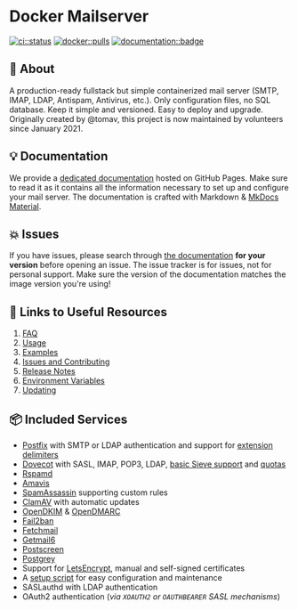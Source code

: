 # Docker Mailserver

[![ci::status]][ci::github] [![docker::pulls]][docker::hub] [![documentation::badge]][documentation::web]

[ci::status]: https://img.shields.io/github/actions/workflow/status/docker-mailserver/docker-mailserver/default_on_push.yml?branch=master&color=blue&label=CI&logo=github&logoColor=white&style=for-the-badge
[ci::github]: https://github.com/docker-mailserver/docker-mailserver/actions
[docker::pulls]: https://img.shields.io/docker/pulls/mailserver/docker-mailserver.svg?style=for-the-badge&logo=docker&logoColor=white
[docker::hub]: https://hub.docker.com/r/mailserver/docker-mailserver/
[documentation::badge]: https://img.shields.io/badge/DOCUMENTATION-GH%20PAGES-0078D4?style=for-the-badge&logo=git&logoColor=white
[documentation::web]: https://docker-mailserver.github.io/docker-mailserver/latest/

## :page_with_curl: About

A production-ready fullstack but simple containerized mail server (SMTP, IMAP, LDAP, Antispam, Antivirus, etc.). Only configuration files, no SQL database. Keep it simple and versioned. Easy to deploy and upgrade. Originally created by @tomav, this project is now maintained by volunteers since January 2021.

## :bulb: Documentation

We provide a [dedicated documentation][documentation::web] hosted on GitHub Pages. Make sure to read it as it contains all the information necessary to set up and configure your mail server. The documentation is crafted with Markdown & [MkDocs Material](https://squidfunk.github.io/mkdocs-material/).

## :boom: Issues

If you have issues, please search through [the documentation][documentation::web] **for your version** before opening an issue. The issue tracker is for issues, not for personal support. Make sure the version of the documentation matches the image version you're using!

## :link: Links to Useful Resources

1. [FAQ](https://docker-mailserver.github.io/docker-mailserver/latest/faq/)
2. [Usage](https://docker-mailserver.github.io/docker-mailserver/latest/usage/)
3. [Examples](https://docker-mailserver.github.io/docker-mailserver/latest/examples/tutorials/basic-installation/)
4. [Issues and Contributing](https://docker-mailserver.github.io/docker-mailserver/latest/contributing/issues-and-pull-requests/)
5. [Release Notes](./CHANGELOG.md)
6. [Environment Variables](https://docker-mailserver.github.io/docker-mailserver/latest/config/environment/)
7. [Updating](https://docker-mailserver.github.io/docker-mailserver/latest/faq/#how-do-i-update-dms)

## :package: Included Services

- [Postfix](http://www.postfix.org) with SMTP or LDAP authentication and support for [extension delimiters](https://docker-mailserver.github.io/docker-mailserver/latest/config/user-management/aliases/#address-tags-extension-delimiters-an-alternative-to-aliases)
- [Dovecot](https://www.dovecot.org) with SASL, IMAP, POP3, LDAP, [basic Sieve support](https://docker-mailserver.github.io/docker-mailserver/latest/config/advanced/mail-sieve) and [quotas](https://docker-mailserver.github.io/docker-mailserver/latest/config/user-management/accounts#notes)
- [Rspamd](https://rspamd.com/)
- [Amavis](https://www.amavis.org/)
- [SpamAssassin](http://spamassassin.apache.org/) supporting custom rules
- [ClamAV](https://www.clamav.net/) with automatic updates
- [OpenDKIM](http://www.opendkim.org) & [OpenDMARC](https://github.com/trusteddomainproject/OpenDMARC)
- [Fail2ban](https://www.fail2ban.org/wiki/index.php/Main_Page)
- [Fetchmail](http://www.fetchmail.info/fetchmail-man.html)
- [Getmail6](https://getmail6.org/documentation.html)
- [Postscreen](http://www.postfix.org/POSTSCREEN_README.html)
- [Postgrey](https://postgrey.schweikert.ch/)
- Support for [LetsEncrypt](https://letsencrypt.org/), manual and self-signed certificates
- A [setup script](https://docker-mailserver.github.io/docker-mailserver/latest/config/setup.sh) for easy configuration and maintenance
- SASLauthd with LDAP authentication
- OAuth2 authentication (_via `XOAUTH2` or `OAUTHBEARER` SASL mechanisms_)
